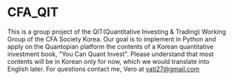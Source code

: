 # CFA_QIT
This is a group project of the QIT(Quantitative Investing & Trading) Working Group of the CFA Society Korea. Our goal is to implement in Python and apply on the Quantopian platform the contents of a Korean quantitative investment book, "You Can Quant Invest". Please understand that most contents will be in Korean only for now, which we would translate into English later. For questions contact me, Vero at vati27@gmail.com
